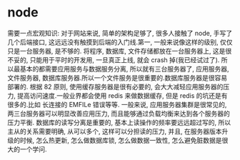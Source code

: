 # node

需要一点宏观知识:
对于网站来说, 简单的架构足够了, 很多人接触了 node, 手写了几个后端接口, 这远远没有触摸到后端的入门线.第一, 一般来说像这样的级别, 仅仅只是一台服务器, 是不够的.
将程序, 数据库, 文件存储都放在一台服务器上, 这是很不妥的, 只能用于平时的开发用, 一旦真正上线, 就会 crash 掉(我已经试过了).
所以最基本的都需要应用服务与数据服务分离, 所以就有三台服务器了, 应用服务器, 文件服务器, 数据库服务器.所以一个文件服务是很重要的.数据库服务器是很容易部署的.
根据 82 原则, 使用缓存服务器是很有必要的, 会大大减轻应用服务器的压力, 提高访问速度.一般业界都会使用 redis 来做数据缓存, 但是 redis 的坑还是有很多的.比如
长连接的 EMFILe 错误等等.
一般来说, 应用服务器集群是很常见的, 两三台服务器可以明显改善应用压力, 而且能够通过负载均衡来达到各个服务器的压力平衡.
数据库的读写分离是重要的, 基本上读操作的频率要远远超过写的, 所以主从的关系需要明确, 从可以多个, 这样可以分担读的压力, 并且, 在服务器版本升级的时候, 怎么热更新, 
怎么做数据库锁, 怎么做数据一致性, 怎么避免脏数据是很大的一个学问.